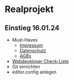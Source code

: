 # Realprojekt

## Einstieg 16.01.24
- Must-Haves
  - [Impressum](https://www.wko.at/oe/internetrecht/das-korrekte-website-impressum.pdf)
  - [Datenschutz](https://www.wko.at/oe/datenschutz/broschuere-dsgvo.pdf)
  - [AGBs](https://www.wko.at/oe/information-consulting/werbung-marktkommunikation/allgemeine-geschaeftsbedingungen)
- [Webdeveloper Check-Liste](https://www.toptal.com/developers/webdevchecklist)
- Git einrichten
- editor.config anlegen